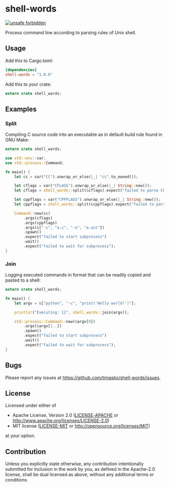 # shell-words

[![unsafe forbidden](https://img.shields.io/badge/unsafe-forbidden-success.svg)](https://github.com/rust-secure-code/safety-dance/)

Process command line according to parsing rules of Unix shell.

## Usage

Add this to Cargo.toml:
```toml
[dependencies]
shell-words = "1.0.0"
```

Add this to your crate:
```rust
extern crate shell_words;
```

## Examples

### Split

Compiling C source code into an executable as in default build rule found in GNU Make:

```rust
extern crate shell_words;

use std::env::var;
use std::process::Command;

fn main() {
    let cc = var("CC").unwrap_or_else(|_| "cc".to_owned());

    let cflags = var("CFLAGS").unwrap_or_else(|_| String::new());
    let cflags = shell_words::split(&cflags).expect("failed to parse CFLAGS");

    let cppflags = var("CPPFLAGS").unwrap_or_else(|_| String::new());
    let cppflags = shell_words::split(&cppflags).expect("failed to parse CPPFLAGS");

    Command::new(cc)
        .args(cflags)
        .args(cppflags)
        .args(&["-c", "a.c", "-o", "a.out"])
        .spawn()
        .expect("failed to start subprocess")
        .wait()
        .expect("failed to wait for subprocess");
}
```

### Join

Logging executed commands in format that can be readily copied and pasted to a shell:

```rust
extern crate shell_words;

fn main() {
    let argv = &["python", "-c", "print('Hello world!')"];

    println!("Executing: {}", shell_words::join(argv));

    std::process::Command::new(&argv[0])
        .args(&argv[1..])
        .spawn()
        .expect("failed to start subprocess")
        .wait()
        .expect("failed to wait for subprocess");
}
```

## Bugs

Please report any issues at https://github.com/tmiasko/shell-words/issues.

## License

Licensed under either of

 * Apache License, Version 2.0
   ([LICENSE-APACHE](LICENSE-APACHE) or http://www.apache.org/licenses/LICENSE-2.0)
 * MIT license
   ([LICENSE-MIT](LICENSE-MIT) or http://opensource.org/licenses/MIT)

at your option.

## Contribution

Unless you explicitly state otherwise, any contribution intentionally submitted
for inclusion in the work by you, as defined in the Apache-2.0 license, shall be
dual licensed as above, without any additional terms or conditions.
